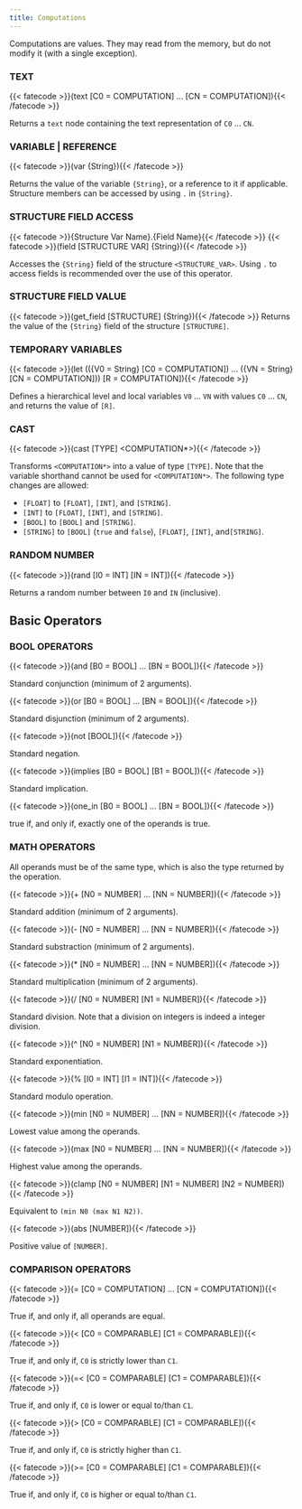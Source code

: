 ```yaml
---
title: Computations
---
```

Computations are values. They may read from the memory, but do not modify it
(with a single exception).

### TEXT
{{< fatecode >}}(text [C0 = COMPUTATION] ... [CN = COMPUTATION]){{< /fatecode >}}

Returns a `text` node containing the text representation of `C0` ... `CN`.

### VARIABLE | REFERENCE
{{< fatecode >}}(var {String}){{< /fatecode >}}

Returns the value of the variable `{String}`, or a reference to it if
applicable. Structure members can be accessed by using `.` in `{String}`.

### STRUCTURE FIELD ACCESS
{{< fatecode >}}{Structure Var Name}.{Field Name}{{< /fatecode >}}
{{< fatecode >}}(field [STRUCTURE VAR] {String}){{< /fatecode >}}

Accesses the `{String}` field of the structure `<STRUCTURE_VAR>`. Using `.` to
access fields is recommended over the use of this operator.

### STRUCTURE FIELD VALUE
{{< fatecode >}}(get_field [STRUCTURE] {String}){{< /fatecode >}}
Returns the value of the `{String}` field of the structure `[STRUCTURE]`.

### TEMPORARY VARIABLES
{{< fatecode >}}(let (({V0 = String} [C0 = COMPUTATION]) ... ({VN = String} [CN = COMPUTATION])) [R = COMPUTATION]){{< /fatecode >}}

Defines a hierarchical level and local variables `V0` ... `VN` with values `C0` ... `CN`, and returns the value of `[R]`.

### CAST
{{< fatecode >}}(cast [TYPE] <COMPUTATION*>){{< /fatecode >}}

Transforms `<COMPUTATION*>` into a value of type `[TYPE]`. Note that the variable
shorthand cannot be used for `<COMPUTATION*>`. The following type changes are
allowed:
* `[FLOAT]` to `[FLOAT]`, `[INT]`, and `[STRING]`.
* `[INT]` to `[FLOAT]`, `[INT]`, and `[STRING]`.
* `[BOOL]` to `[BOOL]` and `[STRING]`.
* `[STRING]` to `[BOOL]` (`true` and `false`), `[FLOAT]`, `[INT]`, and`[STRING]`.

### RANDOM NUMBER
{{< fatecode >}}(rand [I0 = INT] [IN = INT]){{< /fatecode >}}

Returns a random number between `I0` and `IN` (inclusive).

## Basic Operators
### BOOL OPERATORS
{{< fatecode >}}(and [B0 = BOOL] ... [BN = BOOL]){{< /fatecode >}}

Standard conjunction (minimum of 2 arguments).

{{< fatecode >}}(or [B0 = BOOL] ... [BN = BOOL]){{< /fatecode >}}

Standard disjunction (minimum of 2 arguments).

{{< fatecode >}}(not [BOOL]){{< /fatecode >}}

Standard negation.

{{< fatecode >}}(implies [B0 = BOOL] [B1 = BOOL]){{< /fatecode >}}

Standard implication.


{{< fatecode >}}(one_in [B0 = BOOL] ... [BN = BOOL]){{< /fatecode >}}

true if, and only if, exactly one of the operands is true.

### MATH OPERATORS
All operands must be of the same type, which is also the type returned by the
operation.

{{< fatecode >}}(+ [N0 = NUMBER] ... [NN = NUMBER]){{< /fatecode >}}

Standard addition (minimum of 2 arguments).

{{< fatecode >}}(- [N0 = NUMBER] ... [NN = NUMBER]){{< /fatecode >}}

Standard substraction (minimum of 2 arguments).

{{< fatecode >}}(* [N0 = NUMBER] ... [NN = NUMBER]){{< /fatecode >}}

Standard multiplication (minimum of 2 arguments).

{{< fatecode >}}(/ [N0 = NUMBER] [N1 = NUMBER]){{< /fatecode >}}

Standard division. Note that a division on integers is indeed a integer
division.

{{< fatecode >}}(^ [N0 = NUMBER] [N1 = NUMBER]){{< /fatecode >}}

Standard exponentiation.

{{< fatecode >}}(% [I0 = INT] [I1 = INT]){{< /fatecode >}}

Standard modulo operation.

{{< fatecode >}}(min [N0 = NUMBER] ... [NN = NUMBER]){{< /fatecode >}}

Lowest value among the operands.

{{< fatecode >}}(max [N0 = NUMBER] ... [NN = NUMBER]){{< /fatecode >}}

Highest value among the operands.

{{< fatecode >}}(clamp [N0 = NUMBER] [N1 = NUMBER] [N2 = NUMBER]){{< /fatecode >}}

Equivalent to `(min N0 (max N1 N2))`.


{{< fatecode >}}(abs [NUMBER]){{< /fatecode >}}

Positive value of `[NUMBER]`.

### COMPARISON OPERATORS
{{< fatecode >}}(= [C0 = COMPUTATION] ... [CN = COMPUTATION]){{< /fatecode >}}

True if, and only if, all operands are equal.

{{< fatecode >}}(< [C0 = COMPARABLE] [C1 = COMPARABLE]){{< /fatecode >}}

True if, and only if, `C0` is strictly lower than `C1`.

{{< fatecode >}}(=< [C0 = COMPARABLE] [C1 = COMPARABLE]){{< /fatecode >}}

True if, and only if, `C0` is lower or equal to/than `C1`.

{{< fatecode >}}(> [C0 = COMPARABLE] [C1 = COMPARABLE]){{< /fatecode >}}

True if, and only if, `C0` is strictly higher than `C1`.

{{< fatecode >}}(>= [C0 = COMPARABLE] [C1 = COMPARABLE]){{< /fatecode >}}

True if, and only if, `C0` is higher or equal to/than `C1`.
